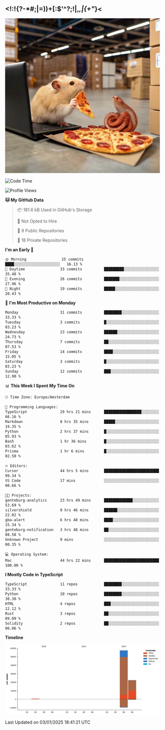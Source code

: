## <!:!{?-*#;|=))+[:$'^?;!|,_,|{\+"_}<

![hamster is coding in front of pc at warehouse. and then, squid eats the pizza](/public/image/0.gif)

<!--START_SECTION:waka-->
![Code Time](http://img.shields.io/badge/Code%20Time-157%20hrs%2042%20mins-blue)

![Profile Views](http://img.shields.io/badge/Profile%20Views-1-blue)

**🐱 My GitHub Data** 

> 📦 181.6 kB Used in GitHub's Storage 
 > 
> 🚫 Not Opted to Hire
 > 
> 📜 9 Public Repositories 
 > 
> 🔑 18 Private Repositories 
 > 
**I'm an Early 🐤** 

```text
🌞 Morning                15 commits          ████░░░░░░░░░░░░░░░░░░░░░   16.13 % 
🌆 Daytime                33 commits          █████████░░░░░░░░░░░░░░░░   35.48 % 
🌃 Evening                26 commits          ███████░░░░░░░░░░░░░░░░░░   27.96 % 
🌙 Night                  19 commits          █████░░░░░░░░░░░░░░░░░░░░   20.43 % 
```
📅 **I'm Most Productive on Monday** 

```text
Monday                   31 commits          ████████░░░░░░░░░░░░░░░░░   33.33 % 
Tuesday                  3 commits           █░░░░░░░░░░░░░░░░░░░░░░░░   03.23 % 
Wednesday                23 commits          ██████░░░░░░░░░░░░░░░░░░░   24.73 % 
Thursday                 7 commits           ██░░░░░░░░░░░░░░░░░░░░░░░   07.53 % 
Friday                   14 commits          ████░░░░░░░░░░░░░░░░░░░░░   15.05 % 
Saturday                 3 commits           █░░░░░░░░░░░░░░░░░░░░░░░░   03.23 % 
Sunday                   12 commits          ███░░░░░░░░░░░░░░░░░░░░░░   12.90 % 
```


📊 **This Week I Spent My Time On** 

```text
🕑︎ Time Zone: Europe/Amsterdam

💬 Programming Languages: 
TypeScript               29 hrs 21 mins      █████████████████░░░░░░░░   66.16 % 
Markdown                 8 hrs 35 mins       █████░░░░░░░░░░░░░░░░░░░░   19.35 % 
Python                   2 hrs 37 mins       █░░░░░░░░░░░░░░░░░░░░░░░░   05.93 % 
Bash                     1 hr 36 mins        █░░░░░░░░░░░░░░░░░░░░░░░░   03.62 % 
Prisma                   1 hr 6 mins         █░░░░░░░░░░░░░░░░░░░░░░░░   02.50 % 

🔥 Editors: 
Cursor                   44 hrs 5 mins       █████████████████████████   99.34 % 
VS Code                  17 mins             ░░░░░░░░░░░░░░░░░░░░░░░░░   00.66 % 

🐱‍💻 Projects: 
genteburg-analytics      23 hrs 49 mins      █████████████░░░░░░░░░░░░   53.69 % 
silvershield             9 hrs 46 mins       ██████░░░░░░░░░░░░░░░░░░░   22.02 % 
gba-alert                6 hrs 48 mins       ████░░░░░░░░░░░░░░░░░░░░░   15.34 % 
genteburg-notification   3 hrs 48 mins       ██░░░░░░░░░░░░░░░░░░░░░░░   08.58 % 
Unknown Project          9 mins              ░░░░░░░░░░░░░░░░░░░░░░░░░   00.35 % 

💻 Operating System: 
Mac                      44 hrs 22 mins      █████████████████████████   100.00 % 
```

**I Mostly Code in TypeScript** 

```text
TypeScript               11 repos            ████████░░░░░░░░░░░░░░░░░   33.33 % 
Python                   10 repos            ████████░░░░░░░░░░░░░░░░░   30.30 % 
HTML                     4 repos             ███░░░░░░░░░░░░░░░░░░░░░░   12.12 % 
Rust                     3 repos             ██░░░░░░░░░░░░░░░░░░░░░░░   09.09 % 
Solidity                 2 repos             ██░░░░░░░░░░░░░░░░░░░░░░░   06.06 % 
```



**Timeline**

![Lines of Code chart](https://raw.githubusercontent.com/yosui/yosui/master/assets/bar_graph.png)


 Last Updated on 03/01/2025 18:41:21 UTC
<!--END_SECTION:waka-->
